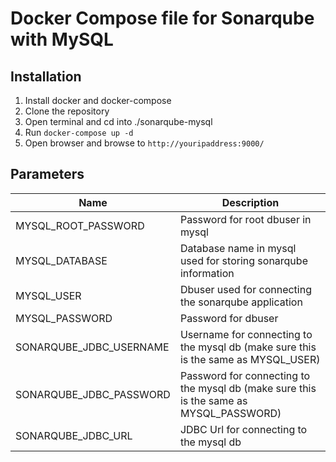 # Docker Compose file for Sonarqube with MySQL

## Installation
1. Install docker and docker-compose
2. Clone the repository
3. Open terminal and cd into ./sonarqube-mysql
4. Run `docker-compose up -d`
5. Open browser and browse to `http://youripaddress:9000/`

## Parameters
| Name                      | Description                                                                           |
| ------------------------- | ------------------------------------------------------------------------------------- |
| MYSQL_ROOT_PASSWORD       | Password for root dbuser in mysql                                                     |
| MYSQL_DATABASE            | Database name in mysql used for storing sonarqube information                         |
| MYSQL_USER                | Dbuser used for connecting the sonarqube application                                  |
| MYSQL_PASSWORD            | Password for dbuser                                                                   |
| SONARQUBE_JDBC_USERNAME   | Username for connecting to the mysql db (make sure this is the same as MYSQL_USER)    |
| SONARQUBE_JDBC_PASSWORD   | Password for connecting to the mysql db (make sure this is the same as MYSQL_PASSWORD)|
| SONARQUBE_JDBC_URL        | JDBC Url for connecting to the mysql db                                               |